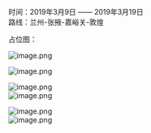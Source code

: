 时间：2019年3月9日 —— 2019年3月19日<br />路线：兰州-张掖-嘉峪关-敦煌

占位图：

![image.png](https://cdn.nlark.com/yuque/0/2019/png/296173/1575805600953-f078d201-8e7c-49c2-a3be-5bd838c5702b.png#align=left&display=inline&height=555&name=image.png&originHeight=1385&originWidth=925&size=300239&status=done&style=none&width=371)

![image.png](https://cdn.nlark.com/yuque/0/2019/png/296173/1575805618158-2a9d6273-0573-4c5f-aa51-0f9b4653b9ed.png#align=left&display=inline&height=479&name=image.png&originHeight=1440&originWidth=1080&size=1387302&status=done&style=none&width=359)

![image.png](https://cdn.nlark.com/yuque/0/2019/png/296173/1575805645023-d971132d-c973-473c-98a7-b36e4ddc7209.png#align=left&display=inline&height=560&name=image.png&originHeight=1080&originWidth=1440&size=1834818&status=done&style=none&width=746)<br />![image.png](https://cdn.nlark.com/yuque/0/2019/png/296173/1575805672946-44c13fc8-638a-41c4-a237-74e953d54a9d.png#align=left&display=inline&height=1080&name=image.png&originHeight=1080&originWidth=1440&size=1861580&status=done&style=none&width=1440)

![image.png](https://cdn.nlark.com/yuque/0/2019/png/296173/1575805679113-f7654b9a-62e2-4249-b171-7bc58803fd81.png#align=left&display=inline&height=1080&name=image.png&originHeight=1080&originWidth=1440&size=2058895&status=done&style=none&width=1440)<br />![image.png](https://cdn.nlark.com/yuque/0/2019/png/296173/1575805658771-1da10048-5de4-4218-aa14-2a3897dca243.png#align=left&display=inline&height=334&name=image.png&originHeight=1080&originWidth=2414&size=3960530&status=done&style=none&width=746)
